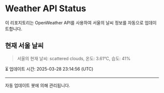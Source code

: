 
# Weather API Status

이 리포지토리는 OpenWeather API를 사용하여 서울의 날씨 정보를 자동으로 업데이트합니다.

## 현재 서울 날씨
> 서울의 현재 날씨: scattered clouds, 온도: 3.61°C, 습도: 41%

⏳ 업데이트 시간: 2025-03-28 23:14:56 (UTC)

---
자동 업데이트 봇에 의해 관리됩니다.
